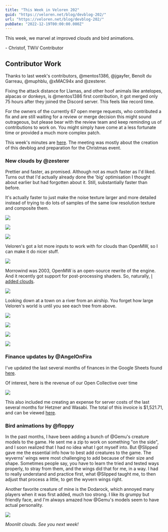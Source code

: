 ```yaml
---
title: "This Week in Veloren 202"
guid: "https://veloren.net/blog/devblog-202/"
url: "https://veloren.net/blog/devblog-202/"
pubDate: "2022-12-19T00:00:00.000Z"
---
```


This week, we marvel at improved clouds and bird animations.

\- Christof, TWiV Contributor

## Contributor Work

Thanks to last week's contributors, @mentos1386, @jgayfer, Benoît du Garreau, @muphblu, @xMAC94x and @zesterer.

Fixing the attack distance for Llamas, and other hoof animals like antelopes, alpacas or donkeys, is @mentos1386 first contribution, it got merged only 75 hours after they joined the Discord server. This feels like record time.

For the owners of the currently 67 open merge requests, who contributed a fix and are still waiting for a review or merge decision this might sound outrageous, but please bear with the review team and keep reminding us of contributions to work on. You might simply have come at a less fortunate time or provided a much more complex patch.

This week's minutes are [here](https://hackmd.io/@veloren/S1rGSCnOi). The meeting was mostly about the creation of this devblog and preparation for the Christmas event.

### New clouds by @zesterer

Prettier and faster, as promised. Although not as much faster as I'd liked. Turns out that I'd actually already done the 'big' optimisation I thought about earlier but had forgotten about it. Still, substantially faster than before.

It's actually faster to just make the noise texture larger and more detailed instead of trying to do lots of samples of the same low resolution texture and composite them.

![](https://s3.eu-central-2.wasabisys.com/veloren-blog/cdn/523568428905398283/1053085237715927101/screenshot_1671145475950.png)

![](https://s3.eu-central-2.wasabisys.com/veloren-blog/cdn/523568428905398283/1053086266650001418/screenshot_1671145722890.png)

![](https://s3.eu-central-2.wasabisys.com/veloren-blog/cdn/523568428905398283/1053090695214272562/screenshot_1671146777401.png)

Veloren's got a lot more inputs to work with for clouds than OpenMW, so I can make it do nicer stuff.

![](https://s3.eu-central-2.wasabisys.com/veloren-blog/cdn/523568428905398283/1053093473999388702/screenshot_1671147439356.png)

Morrowind was 2003, OpenMW is an open-source rewrite of the engine. And it recently got support for post-processing shaders. So, naturally, [I added clouds](https://github.com/zesterer/openmw-volumetric-clouds).

![](https://s3.eu-central-2.wasabisys.com/veloren-blog/cdn/523568428905398283/1053100110243962911/screenshot_1671149016436.png)

Looking down at a town on a river from an airship. You forget how large Veloren's world is until you see each tree from above.

![](https://s3.eu-central-2.wasabisys.com/veloren-blog/cdn/523568428905398283/1053102828454940712/screenshot_1671149623018.png)

![](https://s3.eu-central-2.wasabisys.com/veloren-blog/cdn/634860358623821835/1053683756298412072/screenshot_1671288169185.png)

![](https://s3.eu-central-2.wasabisys.com/veloren-blog/cdn/634860358623821835/1053688302751977512/screenshot_1671289258201.png)

![](https://s3.eu-central-2.wasabisys.com/veloren-blog/cdn/634860358623821835/1053689500745879632/screenshot_1671289538124.png)

### Finance updates by @AngelOnFira

I've updated the last several months of finances in the Google Sheets found [here](https://docs.google.com/spreadsheets/d/1Fk6kDsCdZLhVszXdsWUjoG4Cgc3cLbTqJgZ-gY3Ndq0/edit#gid=0).

Of interest, here is the revenue of our Open Collective over time

![](https://s3.eu-central-2.wasabisys.com/veloren-blog/cdn/597826574095613962/1052764212453191830/image.png)

This also included me creating an expense for server costs of the last several months for Hetzner and Wasabi. The total of this invoice is $1,521.71, and can be viewed [here](https://opencollective.com/veloren/expenses/113487).

### Bird animations by @floppy

In the past months, I have been adding a bunch of @Gemu's creature models to the game. He sent me a zip to work on something "on the side", and I soon realized that I had no idea what I got myself into. But @Slipped gave me the essential info how to best add creatures to the game. The wyverns' wings were most challenging to add because of their size and shape. Sometimes people say, you have to learn the tried and tested ways properly, to stray from them, and the wings did that for me, in a way. I had to really understand and practice first, what @Slipped taught me, to then adjust that process a little, to get the wyvern wings right.

Another favorite creature of mine is the Dodarock, which annoyed many players when it was first added, much too strong. I like its grumpy but friendly face, and I'm always amazed how @Gemu's models seem to have actual personality.

![](https://s3.eu-central-2.wasabisys.com/veloren-blog/cdn/523568428905398283/1053103484788023336/screenshot_1671149821143.png)

_Moonlit clouds. See you next week!_
